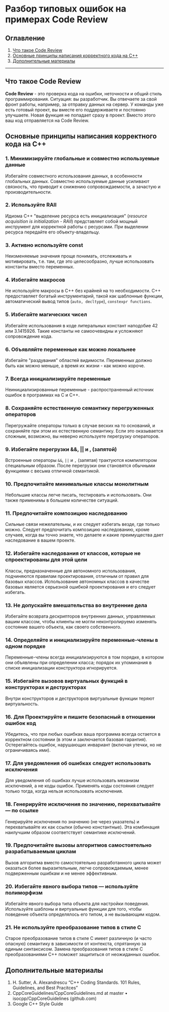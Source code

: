# Разбор типовых ошибок на примерах Code Review
## Оглавление
1. [Что такое Code Review](#r1)
2. [Основные принципы написания корректного кода на C++](#r2)
3. [Дополнительные материалы](#r3)
___

## <a name = "r1">Что такое Code Review</a>

**Code Review** - это проверка кода на ошибки, неточности и общий стиль программирования.
Ситуация: вы разработчик. Вы отвечаете за свой фронт работы, например, за отправку данных на сервер. У команды уже есть готовый проект, вы вместе его поддерживаете и постоянно улучшаете.
Новая функция не попадает сразу в проект. Вместо этого ваш код  отправляется на Code Review.

## <a name="r2">Основные принципы написания корректного кода на C++</a>

### 1.	Минимизируйте глобальные и совместно используемые данные
Избегайте совместного использования данных, в особенности глобальных данных. Совместно используемые данные усиливают связность, что приводит к снижению сопровождаемости, а зачастую и производительности.

### 2.	Используйте RAII
Идиома С++ "выделение ресурса есть инициализация" (*resource acquisition is initialization - RAII*) представляет собой мощный инструмент для корректной работы с ресурсами. При выделении ресурса передайте его объекту-владельцу.

### 3.	Активно используйте const
Неизменяемые значения проще понимать, отслеживать и мотивировать, т.е. там, где это целесообразно, лучше использовать константы вместо переменных.

### 4.	Избегайте макросов
Не используйте макросы в C++ без крайней на то необходимости. C++ предоставляет богатый инструментарий, такой как шаблонные функции, автоматический вывод типов (`auto, decltype`), `constexpr functions`.

### 5.	Избегайте магических чисел
Избегайте использования в коде литеральных констант наподобие 42 или 3.1415926. Такие константы не самоочевидны и усложняют сопровождение кода.

### 6.	Объявляйте переменные как можно локальнее
Избегайте "раздувания" областей видимости. Переменных должно быть как можно меньше, а время их жизни - как можно короче.

### 7.	Всегда инициализируйте переменные
Неинициализированные переменные - распространенный источник ошибок в программах на С и С++.

### 8.	Сохраняйте естественную семантику перегруженных операторов
Перегружайте операторы только в случае веских на то оснований, и сохраняйте при этом их естественную семантику. Если это оказывается сложным, возможно, вы неверно используете перегрузку операторов.

### 9.	Избегайте перегрузки &&, || и , (запятой)
Встроенные операторы `&&`, `||` и `,` (запятая) трактуются компилятором специальным образом. После перегрузки они становятся обычными функциями с весьма отличной семантикой.

### 10.	Предпочитайте минимальные классы монолитным
Небольшие классы легче писать, тестировать и использовать. Они также применимы в большем количестве ситуаций.


### 11.	Предпочитайте композицию наследованию
Сильные связи нежелательны, и их следует избегать везде, где только можно. Следует предпочитать композицию наследованию, кроме случаев, когда вы точно знаете, что делаете и какие преимущества дает наследование в вашем проекте.

### 12.	Избегайте наследования от классов, которые не спроектированы для этой цели
Классы, предназначенные для автономного использования, подчиняются правилам проектирования, отличным от правил для базовых классов. Использование автономных классов в качестве базовых является серьезной ошибкой проектирования и его следует избегать.

### 13.	Не допускайте вмешательства во внутренние дела
Избегайте возврата дескрипторов внутренних данных, управляемых вашим классом, чтобы клиенты не могли неконтролируемо изменять состояние вашего объекта, как своего собственного.

### 14.	Определяйте и инициализируйте переменные-члены в одном порядке
Переменные-члены всегда инициализируются в том порядке, в котором они объявлены при определении класса; порядок их упоминания в списке инициализации конструктора игнорируется.

### 15.	Избегайте вызовов виртуальных функций в конструкторах и деструкторах
Внутри конструкторов и деструкторов виртуальные функции теряют виртуальность.

### 16.	Для Проектируйте и пишите безопасный в отношении ошибок код
Убедитесь, что при любых ошибках ваша программа всегда остается в корректном состоянии (в этом и заключается базовая гарантия). Остерегайтесь ошибок, нарушающих инвариант (включая утечки, но не ограничиваясь ими).

### 17.	Для уведомления об ошибках следует использовать исключения
Для уведомления об ошибках лучше использовать механизм исключений, а не коды ошибок. Применять коды состояния следует только тогда, когда нельзя использовать исключения.

### 18.	Генерируйте исключения по значению, перехватывайте — по ссылке
Генерируйте исключения по значению (не через указатель) и перехватывайте их как ссылки (обычно константные). Эта комбинация наилучшим образом соответствует семантике исключений.

### 19.	 Предпочитайте вызовы алгоритмов самостоятельно разрабатываемым циклам
Вызов алгоритма вместо самостоятельно разработанного цикла может оказаться более выразительным, легче сопровождаемым, менее подверженным ошибкам и не менее эффективным.

### 20.	Избегайте явного выбора типов — используйте полиморфизм
Избегайте явного выбора типа объекта для настройки поведения. Используйте шаблоны и виртуальные функции для того, чтобы поведение объекта определялось его типом, а не вызывающим кодом.

### 21.	Не используйте преобразование типов в стиле C
Старое преобразование типов в стиле С имеет различную (и часто опасную) семантику в зависимости от контекста, спрятанную за единым синтаксисом. Замена преобразования типов в стиле С преобразованиями С++ поможет защититься от неожиданных ошибок.

## <a name = "r3">Дополнительные материалы</a>
1.	H. Sutter, A. Alexandrescu “C++ Coding Standards. 101 Rules, Guidelines, and Best Pracitces”
2.	CppCoreGuidelines/CppCoreGuidelines.md at master • isocpp/CppCoreGuidelines (github.com)
3.	Google C++ Style Guide

